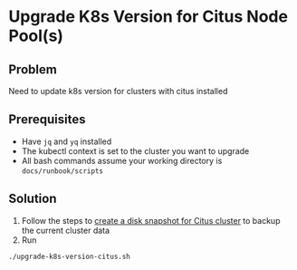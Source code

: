 # Upgrade K8s Version for Citus Node Pool(s)

## Problem

Need to update k8s version for clusters with citus installed

## Prerequisites

- Have `jq` and `yq` installed
- The kubectl context is set to the cluster you want to upgrade
- All bash commands assume your working directory is `docs/runbook/scripts`

## Solution

1. Follow the steps to [create a disk snapshot for Citus cluster](./create-disk-snapshot-for-citus-cluster.md)
   to backup the current cluster data
2. Run

```bash
./upgrade-k8s-version-citus.sh
```
